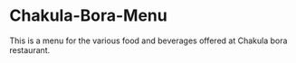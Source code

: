 # Chakula-Bora-Menu
This is a menu for the various food and beverages offered at Chakula bora restaurant.
